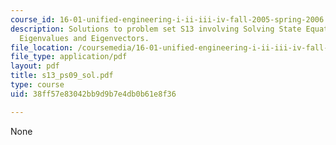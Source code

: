 ```yaml
---
course_id: 16-01-unified-engineering-i-ii-iii-iv-fall-2005-spring-2006
description: Solutions to problem set S13 involving Solving State Equations Using
  Eigenvalues and Eigenvectors.
file_location: /coursemedia/16-01-unified-engineering-i-ii-iii-iv-fall-2005-spring-2006/38ff57e83042bb9d9b7e4db0b61e8f36_s13_ps09_sol.pdf
file_type: application/pdf
layout: pdf
title: s13_ps09_sol.pdf
type: course
uid: 38ff57e83042bb9d9b7e4db0b61e8f36

---
```

None